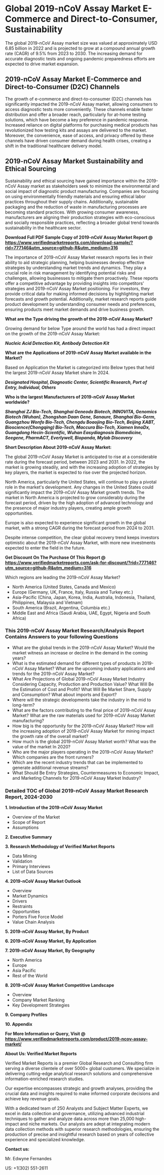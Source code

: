 <h1>Global 2019-nCoV Assay Market E-Commerce and Direct-to-Consumer, Sustainability</h1><p class=""><p>The global 2019-nCoV Assay market size was valued at approximately USD 6.85 billion in 2022 and is projected to grow at a compound annual growth rate (CAGR) of 9.5% from 2023 to 2030. The increasing demand for accurate diagnostic tests and ongoing pandemic preparedness efforts are expected to drive market expansion.</p><h2>2019-nCoV Assay Market E-Commerce and Direct-to-Consumer (D2C) Channels</h2><p>The growth of e-commerce and direct-to-consumer (D2C) channels has significantly impacted the 2019-nCoV Assay market, allowing consumers to access diagnostic tests more conveniently. These channels enable faster distribution and offer a broader reach, particularly for at-home testing solutions, which have become a key preference in pandemic response. Increased reliance on digital platforms for purchasing medical products has revolutionized how testing kits and assays are delivered to the market. Moreover, the convenience, ease of access, and privacy offered by these channels have driven consumer demand during health crises, creating a shift in the traditional healthcare delivery model.</p><h2>2019-nCoV Assay Market Sustainability and Ethical Sourcing</h2><p>Sustainability and ethical sourcing have gained importance within the 2019-nCoV Assay market as stakeholders seek to minimize the environmental and social impact of diagnostic product manufacturing. Companies are focusing on using environmentally friendly materials and ensuring ethical labor practices throughout their supply chains. Additionally, sustainable packaging and the reduction of waste in manufacturing processes are becoming standard practices. With growing consumer awareness, manufacturers are aligning their production strategies with eco-conscious and socially responsible practices, reflecting a broader global trend towards sustainability in the healthcare sector.</p></p><p class=""><strong>Download Full PDF Sample Copy of 2019-nCoV Assay Market Report @ <a href="https://www.verifiedmarketreports.com/download-sample/?rid=777146&utm_source=github-R&utm_medium=316" target="_blank">https://www.verifiedmarketreports.com/download-sample/?rid=777146&utm_source=github-R&utm_medium=316</a></strong></p><p>The importance of&nbsp;2019-nCoV Assay Market research reports lies in their ability to aid strategic planning, helping businesses develop effective strategies by understanding market trends and dynamics. They play a crucial role in risk management by identifying potential risks and challenges, allowing businesses to mitigate them proactively. These reports offer a competitive advantage by providing insights into competitors' strategies and 2019-nCoV Assay Market positioning. For investors, they provide critical data for making informed decisions by highlighting market forecasts and growth potential. Additionally, market research reports guide product development by understanding consumer needs and preferences, ensuring products meet market demands and drive business growth.</p><p><strong>What are the&nbsp;Type driving the growth of the 2019-nCoV Assay Market?</strong></p><p id="" class="">Growing demand for below Type around the world has had a direct impact on the growth of the 2019-nCoV Assay Market:</p><p class=""><em><strong>Nucleic Acid Detection Kit, Antibody Detection Kit</strong></em></p><p class=""><strong>What are the&nbsp;Applications&nbsp;of 2019-nCoV Assay Market available in the Market?</strong></p><p id="" class="">Based on Application the Market is categorized into Below types that held the largest 2019-nCoV Assay Market share In 2024.</p><p class=""><em><strong>Designated Hospital, Diagnostic Center, Scientific Research, Port of Entry, Individual, Others</strong></em></p><p class=""><strong>Who is the largest Manufacturers of 2019-nCoV Assay Market worldwide?</strong></p><p><em><strong>Shanghai ZJ Bio-Tech, Shanghai Geneodx Biotech, INNOVITA, Genomics Biotech (Wuhan), Zhongshan Daan Gene, Sanaure, Shanghai Bio-Germ, Guangzhou Wonfo Bio-Tech, Chengdu Boaojing Bio-Tech, Beijing XABT, Bioscience(Chongqing) Bio-Tech, Maccura Bio-Tech, Xiamen InnoDx, Guangdong Hecin-Scientific, Wuhan Easydiagnosis Biomedicine, Seegene, PharmACT, Everlywell, Biopanda, Mylab Discovery</strong></em></p><p id="" class=""><strong>Short Description About 2019-nCoV Assay Market:</strong></p><p>The global 2019-nCoV Assay Market is anticipated to rise at a considerable rate during the forecast period, between 2023 and 2031. In 2022, the market is growing steadily, and with the increasing adoption of strategies by key players, the market is expected to rise over the projected horizon.</p><p>North America, particularly the United States, will continue to play a pivotal role in the market's development. Any changes in the United States could significantly impact the 2019-nCoV Assay Market growth trends. The market in North America is projected to grow considerably during the forecast period, driven by the high adoption of advanced technology and the presence of major industry players, creating ample growth opportunities.</p><p>Europe is also expected to experience significant growth in the global market, with a strong CAGR during the forecast period from 2024 to 2031.</p><p>Despite intense competition, the clear global recovery trend keeps investors optimistic about the 2019-nCoV Assay Market, with more new investments expected to enter the field in the future.</p><p id="" class=""><strong>Get Discount On The Purchase Of This Report @ <a href="https://www.verifiedmarketreports.com/ask-for-discount/?rid=777146?utm_source=github-R&utm_medium=316" target="_blank">https://www.verifiedmarketreports.com/ask-for-discount/?rid=777146?utm_source=github-R&utm_medium=316</a></strong></p><p class="">Which regions are leading the 2019-nCoV Assay Market?</p><ul><li>North America (United States, Canada and Mexico)</li><li>Europe (Germany, UK, France, Italy, Russia and Turkey etc.)</li><li>Asia-Pacific (China, Japan, Korea, India, Australia, Indonesia, Thailand, Philippines, Malaysia and Vietnam)</li><li>South America (Brazil, Argentina, Columbia etc.)</li><li>Middle East and Africa (Saudi Arabia, UAE, Egypt, Nigeria and South Africa)</li></ul><h3 id="" class="">This 2019-nCoV Assay Market Research/Analysis Report Contains Answers to your following Questions</h3><ul><li>What are the global trends in the 2019-nCoV Assay Market? Would the market witness an increase or decline in the demand in the coming years?</li><li>What is the estimated demand for different types of products in 2019-nCoV Assay Market? What are the upcoming industry applications and trends for the 2019-nCoV Assay Market?</li><li>What Are Projections of Global 2019-nCoV Assay Market Industry Considering Capacity, Production and Production Value? What Will Be the Estimation of Cost and Profit? What Will Be Market Share, Supply and Consumption? What about imports and Export?</li><li>Where will the strategic developments take the industry in the mid to long-term?</li><li>What are the factors contributing to the final price of 2019-nCoV Assay Market? What are the raw materials used for 2019-nCoV Assay Market manufacturing?</li><li>How big is the opportunity for the 2019-nCoV Assay Market? How will the increasing adoption of 2019-nCoV Assay Market for mining impact the growth rate of the overall market?</li><li>How much is the global 2019-nCoV Assay Market worth? What was the value of the market In 2020?</li><li>Who are the major players operating in the 2019-nCoV Assay Market? Which companies are the front runners?</li><li>Which are the recent industry trends that can be implemented to generate additional revenue streams?</li><li>What Should Be Entry Strategies, Countermeasures to Economic Impact, and Marketing Channels for 2019-nCoV Assay Market Industry?</li></ul><h3 id="" class="">Detailed TOC of Global 2019-nCoV Assay Market Research Report, 2024-2030</h3><p id="" class=""><strong>1. Introduction of the 2019-nCoV Assay Market</strong></p><ul><li>Overview of the Market</li><li>Scope of Report</li><li>Assumptions</li></ul><p id="" class=""><strong>2. Executive Summary</strong></p><p id="" class=""><strong>3. Research Methodology of Verified Market Reports</strong></p><ul><li>Data Mining</li><li>Validation</li><li>Primary Interviews</li><li>List of Data Sources</li></ul><p id="" class=""><strong>4. 2019-nCoV Assay Market Outlook</strong></p><ul><li>Overview</li><li>Market Dynamics</li><li>Drivers</li><li>Restraints</li><li>Opportunities</li><li>Porters Five Force Model</li><li>Value Chain Analysis</li></ul><p id="" class=""><strong>5. 2019-nCoV Assay Market, By Product</strong></p><p id="" class=""><strong>6. 2019-nCoV Assay Market, By Application</strong></p><p id="" class=""><strong>7. 2019-nCoV Assay Market, By Geography</strong></p><ul><li>North America</li><li>Europe</li><li>Asia Pacific</li><li>Rest of the World</li></ul><p id="" class=""><strong>8. 2019-nCoV Assay Market Competitive Landscape</strong></p><ul><li>Overview</li><li>Company Market Ranking</li><li>Key Development Strategies</li></ul><p id="" class=""><strong>9. Company Profiles</strong></p><p id="" class=""><strong>10. Appendix</strong></p><p id="" class=""><strong>For More Information or Query, Visit @ <a href="https://www.verifiedmarketreports.com/product/2019-ncov-assay-market/" target="_blank">https://www.verifiedmarketreports.com/product/2019-ncov-assay-market/</a></strong></p><p id="" class=""><strong>About Us: Verified Market Reports</strong></p><p id="" class="">Verified Market Reports is a premier Global Research and Consulting firm serving a diverse clientele of over 5000+ global customers. We specialize in delivering cutting-edge analytical research solutions and comprehensive information-enriched research studies.</p><p id="" class="">Our expertise encompasses strategic and growth analyses, providing the crucial data and insights required to make informed corporate decisions and achieve key revenue goals.</p><p id="" class="">With a dedicated team of 250 Analysts and Subject Matter Experts, we excel in data collection and governance, utilizing advanced industrial techniques to gather and analyze data across more than 25,000 high-impact and niche markets. Our analysts are adept at integrating modern data collection methods with superior research methodologies, ensuring the production of precise and insightful research based on years of collective experience and specialized knowledge.</p><p id="" class=""><strong>Contact us:</strong></p><p id="" class="">Mr. Edwyne Fernandes</p><p id="" class="">US: +1(302) 551-2611</p>